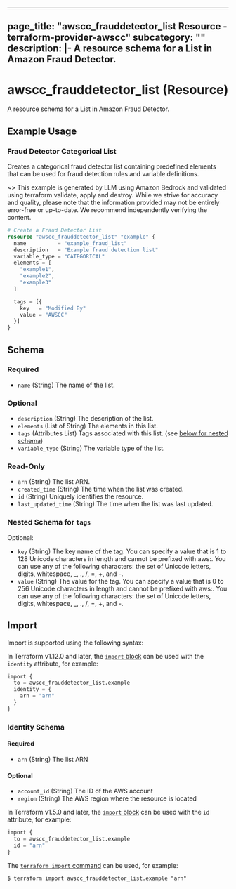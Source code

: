 
---
page_title: "awscc_frauddetector_list Resource - terraform-provider-awscc"
subcategory: ""
description: |-
  A resource schema for a List in Amazon Fraud Detector.
---

# awscc_frauddetector_list (Resource)

A resource schema for a List in Amazon Fraud Detector.

## Example Usage

### Fraud Detector Categorical List

Creates a categorical fraud detector list containing predefined elements that can be used for fraud detection rules and variable definitions.

~> This example is generated by LLM using Amazon Bedrock and validated using terraform validate, apply and destroy. While we strive for accuracy and quality, please note that the information provided may not be entirely error-free or up-to-date. We recommend independently verifying the content.

```terraform
# Create a Fraud Detector List
resource "awscc_frauddetector_list" "example" {
  name          = "example_fraud_list"
  description   = "Example fraud detection list"
  variable_type = "CATEGORICAL"
  elements = [
    "example1",
    "example2",
    "example3"
  ]

  tags = [{
    key   = "Modified By"
    value = "AWSCC"
  }]
}
```

<!-- schema generated by tfplugindocs -->
## Schema

### Required

- `name` (String) The name of the list.

### Optional

- `description` (String) The description of the list.
- `elements` (List of String) The elements in this list.
- `tags` (Attributes List) Tags associated with this list. (see [below for nested schema](#nestedatt--tags))
- `variable_type` (String) The variable type of the list.

### Read-Only

- `arn` (String) The list ARN.
- `created_time` (String) The time when the list was created.
- `id` (String) Uniquely identifies the resource.
- `last_updated_time` (String) The time when the list was last updated.

<a id="nestedatt--tags"></a>
### Nested Schema for `tags`

Optional:

- `key` (String) The key name of the tag. You can specify a value that is 1 to 128 Unicode characters in length and cannot be prefixed with aws:. You can use any of the following characters: the set of Unicode letters, digits, whitespace, _, ., /, =, +, and -.
- `value` (String) The value for the tag. You can specify a value that is 0 to 256 Unicode characters in length and cannot be prefixed with aws:. You can use any of the following characters: the set of Unicode letters, digits, whitespace, _, ., /, =, +, and -.

## Import

Import is supported using the following syntax:

In Terraform v1.12.0 and later, the [`import` block](https://developer.hashicorp.com/terraform/language/import) can be used with the `identity` attribute, for example:

```terraform
import {
  to = awscc_frauddetector_list.example
  identity = {
    arn = "arn"
  }
}
```

<!-- schema generated by tfplugindocs -->
### Identity Schema

#### Required

- `arn` (String) The list ARN

#### Optional

- `account_id` (String) The ID of the AWS account
- `region` (String) The AWS region where the resource is located

In Terraform v1.5.0 and later, the [`import` block](https://developer.hashicorp.com/terraform/language/import) can be used with the `id` attribute, for example:

```terraform
import {
  to = awscc_frauddetector_list.example
  id = "arn"
}
```

The [`terraform import` command](https://developer.hashicorp.com/terraform/cli/commands/import) can be used, for example:

```shell
$ terraform import awscc_frauddetector_list.example "arn"
```
